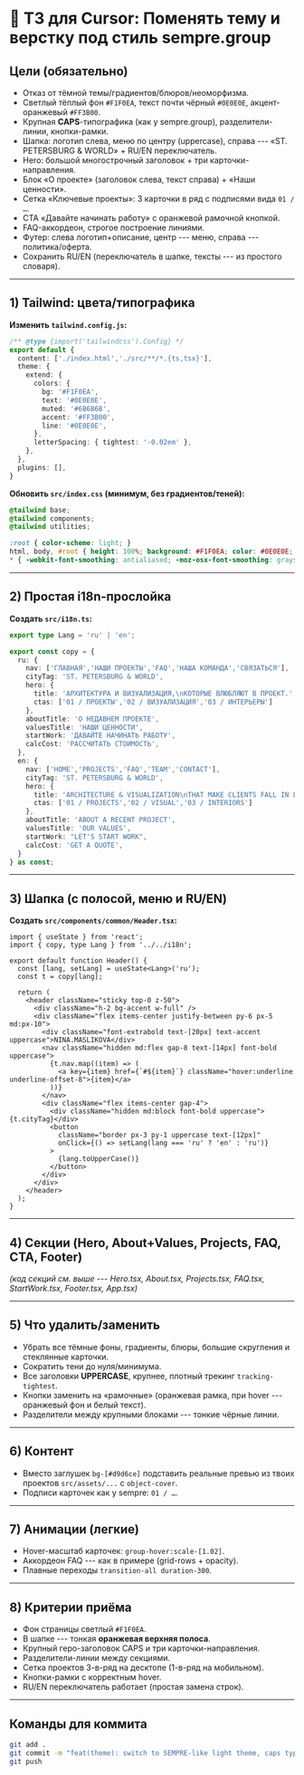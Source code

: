 # 🔧 ТЗ для Cursor: Поменять тему и верстку под стиль **sempre.group**

## Цели (обязательно)

-   Отказ от тёмной темы/градиентов/блюров/неоморфизма.
-   Светлый тёплый фон `#F1F0EA`, текст почти чёрный `#0E0E0E`,
    акцент-оранжевый `#FF3B00`.
-   Крупная **CAPS**-типографика (как у sempre.group),
    разделители-линии, кнопки-рамки.
-   Шапка: логотип слева, меню по центру (uppercase), справа --- «ST.
    PETERSBURG & WORLD» + RU/EN переключатель.
-   Hero: большой многострочный заголовок + три карточки-направления.
-   Блок «О проекте» (заголовок слева, текст справа) + «Наши ценности».
-   Сетка «Ключевые проекты»: 3 карточки в ряд с подписями вида
    `01 / …`.
-   CTA «Давайте начинать работу» с оранжевой рамочной кнопкой.
-   FAQ-аккордеон, строгое построение линиями.
-   Футер: слева логотип+описание, центр --- меню, справа ---
    политика/оферта.
-   Сохранить RU/EN (переключатель в шапке, тексты --- из простого
    словаря).

------------------------------------------------------------------------

## 1) Tailwind: цвета/типографика

**Изменить `tailwind.config.js`:**

``` ts
/** @type {import('tailwindcss').Config} */
export default {
  content: ['./index.html','./src/**/*.{ts,tsx}'],
  theme: {
    extend: {
      colors: {
        bg: '#F1F0EA',
        text: '#0E0E0E',
        muted: '#6B6B6B',
        accent: '#FF3B00',
        line: '#0E0E0E',
      },
      letterSpacing: { tightest: '-0.02em' },
    },
  },
  plugins: [],
}
```

**Обновить `src/index.css` (минимум, без градиентов/теней):**

``` css
@tailwind base;
@tailwind components;
@tailwind utilities;

:root { color-scheme: light; }
html, body, #root { height: 100%; background: #F1F0EA; color: #0E0E0E; }
* { -webkit-font-smoothing: antialiased; -moz-osx-font-smoothing: grayscale; }
```

------------------------------------------------------------------------

## 2) Простая i18n-прослойка

**Создать `src/i18n.ts`:**

``` ts
export type Lang = 'ru' | 'en';

export const copy = {
  ru: {
    nav: ['ГЛАВНАЯ','НАШИ ПРОЕКТЫ','FAQ','НАША КОМАНДА','СВЯЗАТЬСЯ'],
    cityTag: 'ST. PETERSBURG & WORLD',
    hero: {
      title: 'АРХИТЕКТУРА И ВИЗУАЛИЗАЦИЯ,\nКОТОРЫЕ ВЛЮБЛЯЮТ В ПРОЕКТ.',
      ctas: ['01 / ПРОЕКТЫ','02 / ВИЗУАЛИЗАЦИЯ','03 / ИНТЕРЬЕРЫ']
    },
    aboutTitle: 'О НЕДАВНЕМ ПРОЕКТЕ',
    valuesTitle: 'НАШИ ЦЕННОСТИ',
    startWork: 'ДАВАЙТЕ НАЧИНАТЬ РАБОТУ',
    calcCost: 'РАССЧИТАТЬ СТОИМОСТЬ',
  },
  en: {
    nav: ['HOME','PROJECTS','FAQ','TEAM','CONTACT'],
    cityTag: 'ST. PETERSBURG & WORLD',
    hero: {
      title: 'ARCHITECTURE & VISUALIZATION\nTHAT MAKE CLIENTS FALL IN LOVE.',
      ctas: ['01 / PROJECTS','02 / VISUAL','03 / INTERIORS']
    },
    aboutTitle: 'ABOUT A RECENT PROJECT',
    valuesTitle: 'OUR VALUES',
    startWork: "LET'S START WORK",
    calcCost: 'GET A QUOTE',
  }
} as const;
```

------------------------------------------------------------------------

## 3) Шапка (с полосой, меню и RU/EN)

**Создать `src/components/common/Header.tsx`:**

``` tsx
import { useState } from 'react';
import { copy, type Lang } from '../../i18n';

export default function Header() {
  const [lang, setLang] = useState<Lang>('ru');
  const t = copy[lang];

  return (
    <header className="sticky top-0 z-50">
      <div className="h-2 bg-accent w-full" />
      <div className="flex items-center justify-between py-6 px-5 md:px-10">
        <div className="font-extrabold text-[20px] text-accent uppercase">NINA.MASLIKOVA</div>
        <nav className="hidden md:flex gap-8 text-[14px] font-bold uppercase">
          {t.nav.map((item) => (
            <a key={item} href={`#${item}`} className="hover:underline underline-offset-8">{item}</a>
          ))}
        </nav>
        <div className="flex items-center gap-4">
          <div className="hidden md:block font-bold uppercase">{t.cityTag}</div>
          <button
            className="border px-3 py-1 uppercase text-[12px]"
            onClick={() => setLang(lang === 'ru' ? 'en' : 'ru')}
          >
            {lang.toUpperCase()}
          </button>
        </div>
      </div>
    </header>
  );
}
```

------------------------------------------------------------------------

## 4) Секции (Hero, About+Values, Projects, FAQ, CTA, Footer)

*(код секций см. выше --- Hero.tsx, About.tsx, Projects.tsx, FAQ.tsx,
StartWork.tsx, Footer.tsx, App.tsx)*

------------------------------------------------------------------------

## 5) Что удалить/заменить

-   Убрать все тёмные фоны, градиенты, блюры, большие скругления и
    стеклянные карточки.
-   Сократить тени до нуля/минимума.
-   Все заголовки **UPPERCASE**, крупнее, плотный трекинг
    `tracking-tightest`.
-   Кнопки заменить на «рамочные» (оранжевая рамка, при hover ---
    оранжевый фон и белый текст).
-   Разделители между крупными блоками --- тонкие чёрные линии.

------------------------------------------------------------------------

## 6) Контент

-   Вместо заглушек `bg-[#d9d6ce]` подставить реальные превью из твоих
    проектов `src/assets/...` с `object-cover`.
-   Подписи карточек как у sempre: `01 / …`.

------------------------------------------------------------------------

## 7) Анимации (легкие)

-   Hover-масштаб карточек: `group-hover:scale-[1.02]`.
-   Аккордеон FAQ --- как в примере (grid-rows + opacity).
-   Плавные переходы `transition-all duration-300`.

------------------------------------------------------------------------

## 8) Критерии приёма

-   Фон страницы светлый `#F1F0EA`.
-   В шапке --- тонкая **оранжевая верхняя полоса**.
-   Крупный геро-заголовок CAPS и три карточки-направления.
-   Разделители-линии между секциями.
-   Сетка проектов 3-в-ряд на десктопе (1-в-ряд на мобильном).
-   Кнопки-рамки с корректным hover.
-   RU/EN переключатель работает (простая замена строк).

------------------------------------------------------------------------

## Команды для коммита

``` bash
git add .
git commit -m "feat(theme): switch to SEMPRE-like light theme, caps type, orange outline buttons, section layout"
git push
```
